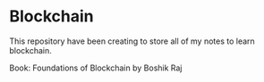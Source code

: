 # Blockchain

This repository have been creating to store all of my notes to learn
blockchain. 

 Book: Foundations of Blockchain by Boshik Raj


